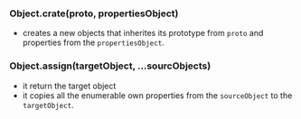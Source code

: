 ### Object.crate(proto, propertiesObject)

- creates a new objects that inherites its prototype from ```proto``` and properties from the ```propertiesObject```.

### Object.assign(targetObject, ...sourcObjects)
-  it return the target object
- it copies all the enumerable own properties from the ```sourceObject``` to the ```targetObject```.
